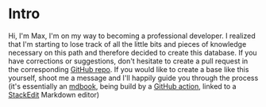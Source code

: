 # Intro

Hi, I'm Max,
I'm on my way to becoming a professional developer. I realized that I'm starting to lose track of all the little bits and pieces of knowledge necessary on this path and therefore decided to create this database. 
If you have corrections or suggestions, don't hesitate to create a pull request in the corresponding [GitHub repo](https://github.com/3ng7n33r/KnowledgeBase). 
If you would like to create a base like this yourself, shoot me a message and I'll happily guide you through the process (it's essentially an [mdbook](https://rust-lang.github.io/mdBook/format/summary.html), being build by a [GitHub action](https://github.com/peaceiris/actions-gh-pages#getting-started), linked to a [StackEdit](https://stackedit.io/) Markdown editor)


<!--stackedit_data:
eyJoaXN0b3J5IjpbLTY4ODU0Nzc5NF19
-->